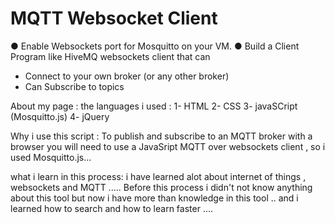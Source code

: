 # MQTT Websocket Client 

● Enable Websockets port for Mosquitto on your VM.
● Build a Client Program like HiveMQ websockets client that can
- Connect to your own broker (or any other broker)
- Can Subscribe to topics

About my page :
the languages i used : 1- HTML 2- CSS 3- javaSCript (Mosquitto.js) 4- jQuery

Why i use this script :
To publish and subscribe to an MQTT broker with a browser you will need to use a JavaSript MQTT over websockets client , so i used Mosquitto.js...

what i learn in this process:
i have learned alot about internet of things , websockets and MQTT ..... Before this process i didn't not know anything about this tool but now i have more than knowledge in this tool .. and i learned how to search and how to learn faster ....
